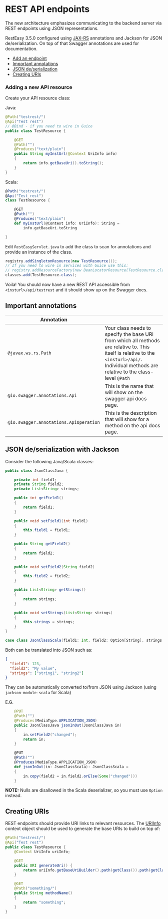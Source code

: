 # REST API endpoints

The new architecture emphasizes communicating to the backend server via REST endpoints using JSON
representations.

RestEasy 3.5.0 configured using [JAX-RS](https://docs.oracle.com/javaee/6/tutorial/doc/giepu.html) annotations and Jackson for JSON de/serialization.
On top of that Swagger annotations are used for documentation.

- [Add an endpoint](#adding-a-new-api-resource)
- [Important annotations](#important-annotations)
- [JSON de/serialization](#json-deserialization-with-jackson)
- [Creating URIs](#creating-uris)

### Adding a new API resource

Create your API resource class:

Java:

```java
@Path("testrest/")
@Api("Test rest")
// @Bind - if you need to wire in Guice
public class TestResource {

    @GET
    @Path("")
    @Produces("text/plain")
    public String myInstUrl(@Context UriInfo info)
    {
        return info.getBaseUri().toString();
    }
}
```

Scala:

```scala
@Path("testrest/")
@Api("Test rest")
class TestResource {

    @GET
    @Path("")
    @Produces("text/plain")
    def myInstUrl(@Context info: UriInfo): String =
        info.getBaseUri.toString

}
```

Edit `RestEasyServlet.java` to add the class to scan for annotations and provide an instance of the class.

```java
registry.addSingletonResource(new TestResource());
// If you need to wire in services with Guice use this:
// registry.addResourceFactory(new BeanLocatorResource(TestResource.class, coreLocator));
classes.add(TestResource.class);
```

Voila! You should now have a new REST API accessible from `<insturl>/api/testrest` and it should show up on the Swagger docs.

## Important annotations

| Annotation                             |                                                                                                                                                                                              |
| -------------------------------------- | -------------------------------------------------------------------------------------------------------------------------------------------------------------------------------------------- |
| `@javax.ws.rs.Path`                    | Your class needs to specify the base URI from which all methods are relative to. This itself is relative to the `<insturl>/api/`. Individual methods are relative to the class-level `@Path` |
| `@io.swagger.annotations.Api`          | This is the name that will show on the swagger api docs page.                                                                                                                                |
| `@io.swagger.annotations.ApiOperation` | This is the description that will show for a method on the api docs page.                                                                                                                    |

## JSON de/serialization with Jackson

Consider the following Java/Scala classes:

```java
public class JsonClassJava {

    private int field1;
    private String field2;
    private List<String> strings;

    public int getField1()
    {
        return field1;
    }

    public void setField1(int field1)
    {
        this.field1 = field1;
    }

    public String getField2()
    {
        return field2;
    }

    public void setField2(String field2)
    {
        this.field2 = field2;
    }

    public List<String> getStrings()
    {
        return strings;
    }

    public void setStrings(List<String> strings)
    {
        this.strings = strings;
    }
}
```

```scala
case class JsonClassScala(field1: Int, field2: Option[String], strings: Iterable[String])
```

Both can be translated into JSON such as:

```json
{
  "field1": 123,
  "field2": "My value",
  "strings": ["string1", "string2"]
}
```

They can be automatically converted to/from JSON using Jackson (using `jackson-module-scala` for Scala)

E.G.

```java
    @PUT
    @Path("")
    @Produces(MediaType.APPLICATION_JSON)
    public JsonClassJava jsonInOut(JsonClassJava in)
    {
        in.setField2("changed");
        return in;
    }
```

```scala
    @PUT
    @Path("")
    @Produces(MediaType.APPLICATION_JSON)
    def jsonInOut(in: JsonClassScala): JsonClassScala =
    {
        in.copy(field2 = in.field2.orElse(Some("changed")))
    }
```

**NOTE:** Nulls are disallowed in the Scala deserializer, so you must use `Option` instead.

## Creating URIs

REST endpoints should provide URI links to relevant resources. The [URIInfo](https://docs.oracle.com/javaee/6/api/javax/ws/rs/core/UriInfo.html)
context object should be used to generate the base URIs to build on top of:

```java
@Path("testrest/")
@Api("Test rest")
public class TestResource {
    @Context UriInfo uriInfo;

    @GET
    public URI generateUri() {
        return uriInfo.getBaseUriBuilder().path(getClass()).path(getClass(), "methodName").build(); // returns <insturl>/api/testrest/something/
    }

    @GET
    @Path("something/")
    public String methodName()
    {
        return "something";
    }
}
```
